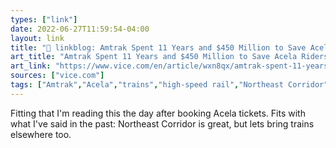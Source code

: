 ```yaml
---
types: ["link"]
date: 2022-06-27T11:59:54-04:00
layout: link
title: "🔗 linkblog: Amtrak Spent 11 Years and $450 Million to Save Acela Riders 100 Seconds'"
art_title: "Amtrak Spent 11 Years and $450 Million to Save Acela Riders 100 Seconds"
art_link: "https://www.vice.com/en/article/wxn8qx/amtrak-spent-11-years-and-dollar450-million-to-save-acela-riders-100-seconds"
sources: ["vice.com"]
tags: ["Amtrak","Acela","trains","high-speed rail","Northeast Corridor"]
---
```

Fitting that I'm reading this the day after booking Acela tickets. Fits with what I've said in the past: Northeast Corridor is great, but lets bring trains elsewhere too.
 
